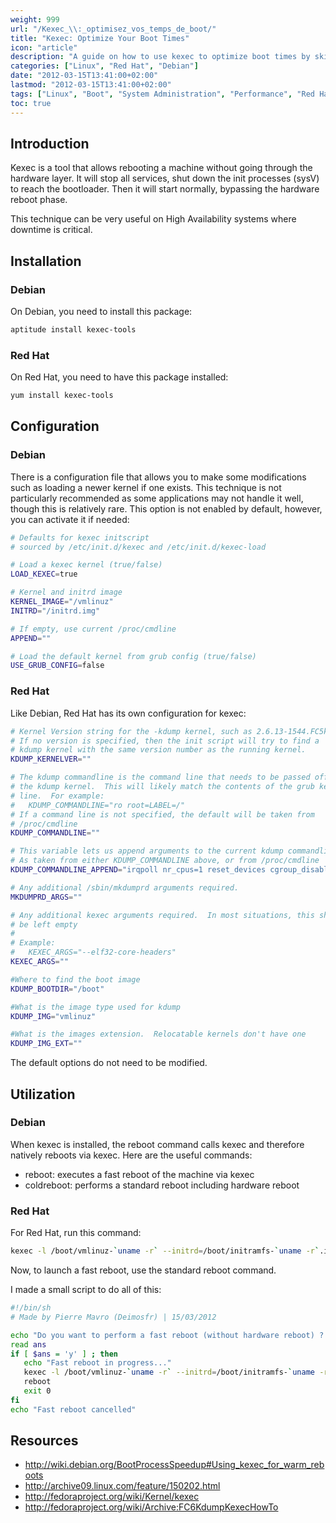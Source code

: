 ```yaml
---
weight: 999
url: "/Kexec_\\:_optimisez_vos_temps_de_boot/"
title: "Kexec: Optimize Your Boot Times"
icon: "article"
description: "A guide on how to use kexec to optimize boot times by skipping hardware initialization, especially useful for high availability systems."
categories: ["Linux", "Red Hat", "Debian"]
date: "2012-03-15T13:41:00+02:00"
lastmod: "2012-03-15T13:41:00+02:00"
tags: ["Linux", "Boot", "System Administration", "Performance", "Red Hat", "Debian"]
toc: true
---
```


## Introduction

Kexec is a tool that allows rebooting a machine without going through the hardware layer. It will stop all services, shut down the init processes (sysV) to reach the bootloader. Then it will start normally, bypassing the hardware reboot phase.

This technique can be very useful on High Availability systems where downtime is critical.

## Installation

### Debian

On Debian, you need to install this package:

```bash
aptitude install kexec-tools
```

### Red Hat

On Red Hat, you need to have this package installed:

```bash
yum install kexec-tools
```

## Configuration

### Debian

There is a configuration file that allows you to make some modifications such as loading a newer kernel if one exists. This technique is not particularly recommended as some applications may not handle it well, though this is relatively rare. This option is not enabled by default, however, you can activate it if needed:

```bash {linenos=table,hl_lines=[15]}
# Defaults for kexec initscript
# sourced by /etc/init.d/kexec and /etc/init.d/kexec-load

# Load a kexec kernel (true/false)
LOAD_KEXEC=true

# Kernel and initrd image
KERNEL_IMAGE="/vmlinuz"
INITRD="/initrd.img"

# If empty, use current /proc/cmdline
APPEND=""

# Load the default kernel from grub config (true/false)
USE_GRUB_CONFIG=false
```

### Red Hat

Like Debian, Red Hat has its own configuration for kexec:

```bash
# Kernel Version string for the -kdump kernel, such as 2.6.13-1544.FC5kdump
# If no version is specified, then the init script will try to find a
# kdump kernel with the same version number as the running kernel.
KDUMP_KERNELVER=""

# The kdump commandline is the command line that needs to be passed off to
# the kdump kernel.  This will likely match the contents of the grub kernel
# line.  For example:
#   KDUMP_COMMANDLINE="ro root=LABEL=/"
# If a command line is not specified, the default will be taken from
# /proc/cmdline
KDUMP_COMMANDLINE=""

# This variable lets us append arguments to the current kdump commandline
# As taken from either KDUMP_COMMANDLINE above, or from /proc/cmdline
KDUMP_COMMANDLINE_APPEND="irqpoll nr_cpus=1 reset_devices cgroup_disable=memory"

# Any additional /sbin/mkdumprd arguments required.
MKDUMPRD_ARGS=""

# Any additional kexec arguments required.  In most situations, this should
# be left empty
#
# Example:
#   KEXEC_ARGS="--elf32-core-headers"
KEXEC_ARGS=""

#Where to find the boot image
KDUMP_BOOTDIR="/boot"

#What is the image type used for kdump
KDUMP_IMG="vmlinuz"

#What is the images extension.  Relocatable kernels don't have one
KDUMP_IMG_EXT=""
```

The default options do not need to be modified.

## Utilization

### Debian

When kexec is installed, the reboot command calls kexec and therefore natively reboots via kexec. Here are the useful commands:

* reboot: executes a fast reboot of the machine via kexec
* coldreboot: performs a standard reboot including hardware reboot

### Red Hat

For Red Hat, run this command:

```bash
kexec -l /boot/vmlinuz-`uname -r` --initrd=/boot/initramfs-`uname -r`.img --command-line="`sed 's/ rhgb\| quiet//g' /proc/cmdline`"
```

Now, to launch a fast reboot, use the standard reboot command.

I made a small script to do all of this:

```bash
#!/bin/sh
# Made by Pierre Mavro (Deimosfr) | 15/03/2012

echo "Do you want to perform a fast reboot (without hardware reboot) ? (y/n)"
read ans
if [ $ans = 'y' ] ; then
   echo "Fast reboot in progress..."
   kexec -l /boot/vmlinuz-`uname -r` --initrd=/boot/initramfs-`uname -r`.img --command-line="`sed 's/ rhgb\| quiet//g' /proc/cmdline`"
   reboot
   exit 0
fi
echo "Fast reboot cancelled"
```

## Resources
- http://wiki.debian.org/BootProcessSpeedup#Using_kexec_for_warm_reboots
- http://archive09.linux.com/feature/150202.html
- http://fedoraproject.org/wiki/Kernel/kexec
- http://fedoraproject.org/wiki/Archive:FC6KdumpKexecHowTo
